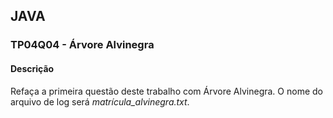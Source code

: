 ## JAVA
### TP04Q04 - Árvore Alvinegra
#### Descrição

Refaça a primeira questão deste trabalho com Árvore Alvinegra. O nome do arquivo de log será *matrícula_alvinegra.txt*.